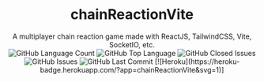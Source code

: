 <h1 align="center">chainReactionVite</h1>

<p align="center">
A multiplayer chain reaction game made with ReactJS, TailwindCSS, Vite, SocketIO, etc.<br>
<img alt="GitHub Language Count" src="https://img.shields.io/github/languages/count/abishekdevendran/chainReactionVite" />
<img alt="GitHub Top Language" src="https://img.shields.io/github/languages/top/abishekdevendran/chainReactionVite" />
<img alt="GitHub Closed Issues" src="https://img.shields.io/github/issues-closed/abishekdevendran/chainReactionVite" />
<img alt="GitHub Issues" src="https://img.shields.io/github/issues/abishekdevendran/chainReactionVite" />
<img alt="GitHub Last Commit" src="https://img.shields.io/github/last-commit/abishekdevendran/chainReactionVite" />
[![Heroku](https://heroku-badge.herokuapp.com/?app=chainReactionVite&svg=1)]
</p?
